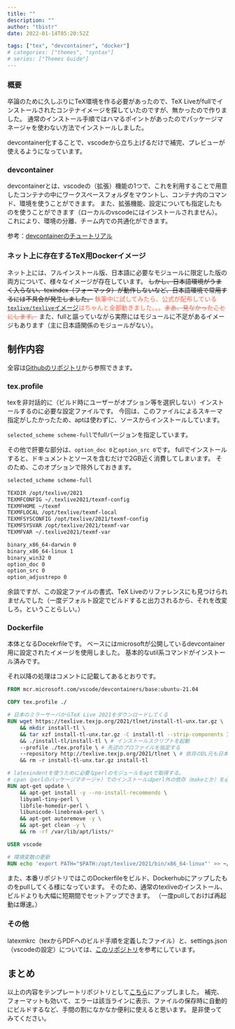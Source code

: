 ```yaml
---
title: ""
description: ""
author: "tbistr"
date: 2022-01-14T05:20:52Z

tags: ["tex", "devcontainer", "docker"]
# categories: ["themes", "syntax"]
# series: ["Themes Guide"]
---
```


### 概要
卒論のために久しぶりにTeX環境を作る必要があったので、TeX Liveがfullでインストールされたコンテナイメージを探していたのですが、無かったので作りました。
通常のインストール手順ではハマるポイントがあったのでパッケージマネージャを使わない方法でインストールしました。

devcontainer化することで、vscodeから立ち上げるだけで補完、プレビューが使えるようになっています。

### devcontainer
devcontainerとは、vscodeの（拡張）機能の1つで、これを利用することで用意したコンテナの中にワークスペースフォルダをマウントし、コンテナ内のコマンド、環境を使うことができます。
また、拡張機能、設定についても指定したものを使うことができます（ローカルのvscodeにはインストールされません）。
これにより、環境の分離、チーム内での共通化ができます。

参考：[devcontainerのチュートリアル](https://code.visualstudio.com/docs/remote/containers-tutorial)

### ネット上に存在するTeX用Dockerイメージ
ネット上には、フルインストール版、日本語に必要なモジュールに限定した版の両方について、様々なイメージが存在しています。
~~しかし、日本語環境がうまく入らない、texindex（フォーマッタ）が動作しないなど、日本語環境で常用するには不具合が発生しました。~~
<font color="tomato">執筆中に試してみたら、公式が配布している[`texlive/texlive`イメージ](https://hub.docker.com/r/texlive/texlive)はちゃんと全部動きました。。。~~まあ、見なかったことにします。~~</font>
また、fullと謳っていながら実際にはモジュールに不足があるイメージもあります（主に日本語関係のモジュールがない）。

## 制作内容
全容は[Githubのリポジトリ](https://github.com/tbistr/texlive-full-devcontainer)から参照できます。

### tex.profile
texを非対話的に（ビルド時にユーザーがオプション等を選択しない）インストールするのに必要な設定ファイルです。
今回は、このファイルによるスキーマ指定がしたかったため、aptは使わずに、ソースからインストールしています。

`selected_scheme scheme-full`でfullバージョンを指定しています。

その他で肝要な部分は、`option_doc 0`と`option_src 0`です。
fullでインストールすると、ドキュメントとソースを含むだけで2GB近く消費してしまいます。
そのため、このオプションで除外しておきます。

```bash
selected_scheme scheme-full

TEXDIR /opt/texlive/2021
TEXMFCONFIG ~/.texlive2021/texmf-config
TEXMFHOME ~/texmf
TEXMFLOCAL /opt/texlive/texmf-local
TEXMFSYSCONFIG /opt/texlive/2021/texmf-config
TEXMFSYSVAR /opt/texlive/2021/texmf-var
TEXMFVAR ~/.texlive2021/texmf-var

binary_x86_64-darwin 0
binary_x86_64-linux 1
binary_win32 0
option_doc 0
option_src 0
option_adjustrepo 0
```

余談ですが、この設定ファイルの書式、TeX Liveのリファレンスにも見つけられませんでした（一度デフォルト設定でビルドすると出力されるから、それを改変しろ。ということらしい。）

### Dockerfile
本体となるDocekrfileです。
ベースにはmicrosoftが公開しているdevcontainer用に設定されたイメージを使用しました。
基本的なutil系コマンドがインストール済みです。

それ以降の処理はコメントに記載してあるとおりです。

```Dockerfile
FROM mcr.microsoft.com/vscode/devcontainers/base:ubuntu-21.04

COPY tex.profile ./

# 日本のミラーサーバからTeX Live 2021をダウンロードしてくる
RUN wget https://texlive.texjp.org/2021/tlnet/install-tl-unx.tar.gz \
    && mkdir install-tl \
    && tar xzf install-tl-unx.tar.gz -C install-tl --strip-components 1 \ # 解凍
    && ./install-tl/install-tl \ # インストールスクリプトを起動
    --profile ./tex.profile \ # 先述のプロファイルを指定する
    --repository http://texlive.texjp.org/2021/tlnet \ # 依存のDL元も日本のミラーサーバ
    && rm -r install-tl-unx.tar.gz install-tl

# latexindentを使うために必要なperlのモジュールをaptで取得する。
# cpan（perlのパッケージマネージャ）でのインストールはperl外の依存（makeとか）を必要とするため、対応するものをaptで探した。
RUN apt-get update \
    && apt-get install -y --no-install-recommends \
    libyaml-tiny-perl \
    libfile-homedir-perl \
    libunicode-linebreak-perl \
    && apt-get autoremove -y \
    && apt-get clean -y \
    && rm -rf /var/lib/apt/lists/*

USER vscode

# 環境変数の更新
RUN echo 'export PATH="$PATH:/opt/texlive/2021/bin/x86_64-linux"' >> ~/.bashrc
```

また、本番リポジトリではこのDockerfileをビルド、Dockerhubにアップしたものをpullしてくる様になっています。
そのため、通常のtexliveのインストール、ビルドよりも大幅に短期間でセットアップできます。
（一度pullしておけば再起動は爆速。）

### その他
latexmkrc（texからPDFへのビルド手順を定義したファイル）と、settings.json（vscodeの設定）については、[このリポジトリ](https://github.com/bana118/latex-container-template)を参考にしています。

## まとめ
以上の内容をテンプレートリポジトリとして[こちら](https://github.com/tbistr/texlive-full-devcontainer)にアップしました。
補完、フォーマットも効いて、エラーは該当ラインに表示、ファイルの保存時に自動的にビルドするなど、手間の割になかなか便利に使えると思います。
是非使ってみてください。
